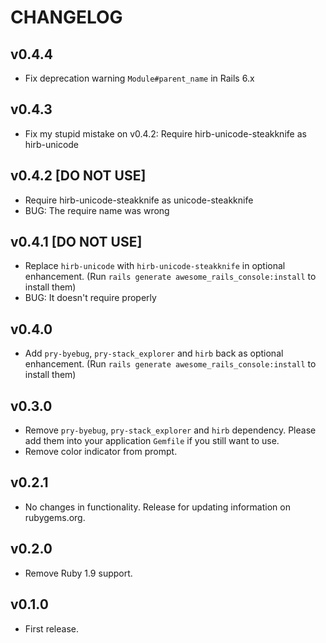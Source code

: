 # CHANGELOG

## v0.4.4

* Fix deprecation warning `Module#parent_name` in Rails 6.x

## v0.4.3

* Fix my stupid mistake on v0.4.2: Require hirb-unicode-steakknife as hirb-unicode

## v0.4.2 [DO NOT USE]

* Require hirb-unicode-steakknife as unicode-steakknife
* BUG: The require name was wrong

## v0.4.1 [DO NOT USE]

* Replace `hirb-unicode` with `hirb-unicode-steakknife` in optional enhancement. (Run `rails generate awesome_rails_console:install` to install them)
* BUG: It doesn't require properly

## v0.4.0

* Add `pry-byebug`, `pry-stack_explorer` and `hirb` back as optional enhancement. (Run `rails generate awesome_rails_console:install` to install them)

## v0.3.0

* Remove `pry-byebug`, `pry-stack_explorer` and `hirb` dependency. Please add them into your application `Gemfile` if you still want to use.
* Remove color indicator from prompt.

## v0.2.1

* No changes in functionality. Release for updating information on rubygems.org.

## v0.2.0

* Remove Ruby 1.9 support.

## v0.1.0

* First release.
